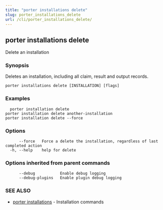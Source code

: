 ```yaml
---
title: "porter installations delete"
slug: porter_installations_delete
url: /cli/porter_installations_delete/
---
```

## porter installations delete

Delete an installation

### Synopsis

Deletes an installation, including all claim, result and output records.

```
porter installations delete [INSTALLATION] [flags]
```

### Examples

```
  porter installation delete
porter installation delete another-installation
porter installation delete --force

```

### Options

```
      --force   Force a delete the installation, regardless of last completed action
  -h, --help    help for delete
```

### Options inherited from parent commands

```
      --debug           Enable debug logging
      --debug-plugins   Enable plugin debug logging
```

### SEE ALSO

* [porter installations](/cli/porter_installations/)	 - Installation commands

